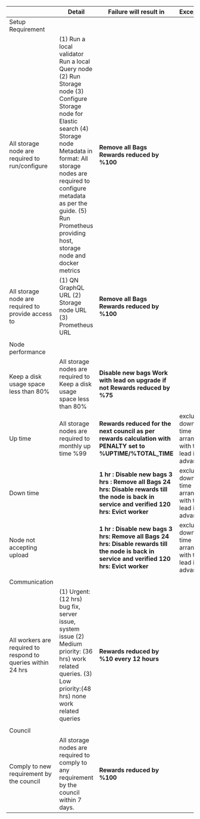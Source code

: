 |                                                              |   Detail                                                                                                                                                                    | Failure will result in                                                                                                                                                                      | Exception                                            |
| ------------------------------------------------------------ | --------------------------------------------------------------------------------------------------------------------------------------------------------------------------- | ------------------------------------------------------------------------------------------------------------------------------------------------------------------------------------------- | ---------------------------------------------------- |
| Setup Requirement                                            |                                                                                                                                                                             |                                                                                                                                                                                             |                                                      |
| All storage node are required to run/configure               | (1) Run a local validator <wbr> Run a local Query node (2) Run Storage node (3) Configure Storage node for Elastic search (4) Storage node Metadata in format: All storage nodes are required to configure metadata as per the guide. (5) Run Prometheus providing host, storage node and docker metrics | **Remove all Bags** **Rewards reduced by %100**                |                                                 |     |
| All storage node are required to provide access to           | (1) QN GraphQL URL (2) Storage node URL (3) Prometheus URL                                                                                                                  | **Remove all Bags**    **Rewards reduced by %100**                                                                                                                                          |                                                      |   
|                                                              |                                                                                                                                                                             |                                                                                                                                                                                             |                                                      |
| Node performance                                             |                                                                                                                                                                             |                                                                                                                                                                                             |                                                      |
| Keep a disk usage space less than 80%                        | All storage nodes are required to Keep a disk usage space less than 80%                                                                                                     | **Disable new bags**   **Work with lead on upgrade if not Rewards reduced by %75**                                                                                                          |                                                      |
| Up time                                                      | All storage nodes are required to monthly up time %99                                                                                                                       | **Rewards reduced for the next council as per rewards calculation with PENALTY set to %UPTIME/%TOTAL_TIME**                                                                                                                         | exclude down time arranged with the lead in advance. |
| Down time                                                    |                                                                                                                                                                             | **1 hr : Disable new bags**   **3 hrs : Remove all Bags**   **24 hrs: Disable rewards till the node is back in service and verified**  **120 hrs: Evict worker**                            | exclude down time arranged with the lead in advance  |
| Node not accepting upload                                    |                                                                                                                                                                             | **1 hr : Disable new bags**   **3 hrs: Remove all Bags**    **24 hrs: Disable rewards till the node is back in service and verified**  **120 hrs: Evict worker**                            | exclude down time arranged with the lead in advance  |
|                                                              |                                                                                                                                                                             |                                                                                                                                                                                             |                                                      |
| Communication                                                |                                                                                                                                                                             |                                                                                                                                                                                             |                                                      |
| All workers are required to respond to queries within 24 hrs | (1) Urgent: (12 hrs) bug fix, server issue, system issue (2) Medium priority: (36 hrs) work related queries. (3) Low priority:(48 hrs) none work related queries            | **Rewards reduced by %10 every 12 hours**                                                                                                                                                      |                                                      |
|                                                              |                                                                                                                                                                             |                                                                                                                                                                                             |                                                      |
| Council                                                      |                                                                                                                                                                             |                                                                                                                                                                                             |                                                      |
| Comply to new requirement by the council                     | All storage nodes are required to comply to any requirement by the council within 7 days.                                                                                   | **Rewards reduced by %100**                                                                                                                                                                 |                                                      |
